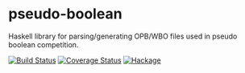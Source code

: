 # pseudo-boolean
Haskell library for parsing/generating OPB/WBO files used in pseudo boolean competition.

[![Build Status](https://secure.travis-ci.org/msakai/pseudo-boolean.png?branch=master)](http://travis-ci.org/msakai/pseudo-boolean) [![Coverage Status](https://coveralls.io/repos/msakai/pseudo-boolean/badge.svg)](https://coveralls.io/r/msakai/pseudo-boolean) [![Hackage](https://img.shields.io/hackage/v/pseudo-boolean.svg)](https://hackage.haskell.org/package/pseudo-boolean)
